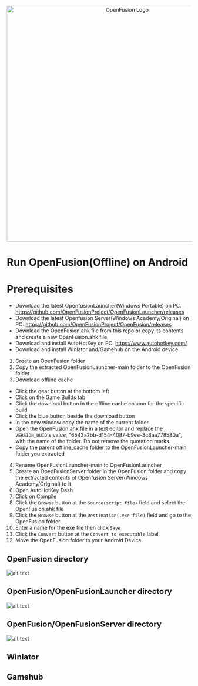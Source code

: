 <p align="center"><img width="640" src="res/openfusion-hero.png" alt="OpenFusion Logo"></p>

# Run OpenFusion(Offline) on Android

# Prerequisites
- Download the latest OpenfusionLauncher(Windows Portable) on PC.  https://github.com/OpenFusionProject/OpenFusionLauncher/releases
- Download the latest Openfusion Server(Windows Academy/Original) on PC. https://github.com/OpenFusionProject/OpenFusion/releases
- Download the OpenFusion.ahk file from this repo or copy its contents and create a new OpenFusion.ahk file
- Download and install AutoHotKey on PC. https://www.autohotkey.com/
- Download and install Winlator and/Gamehub on the Android device.

1. Create an OpenFusion folder
2. Copy the extracted OpenFusionLauncher-main folder to the OpenFusion folder
3. Download offline cache
- Click the gear button at the bottom left
- Click on the Game Builds tab
- Click the download button in the offline cache column for the specific build
- Click the blue button beside the download button
- In the new window copy the name of the current folder
- Open the OpenFusion.ahk file in a text editor and replace the `VERSION_UUID`'s value, "6543a2bb-d154-4087-b9ee-3c8aa778580a", with the name of the folder. Do not remove the quotation marks.
- Copy the parent offline_cache folder to the OpenFusionLauncher-main folder you extracted
4. Rename OpenFusionLauncher-main to OpenFusionLauncher
5. Create an OpenFusionServer folder in the OpenFusion folder and copy the extracted contents of Openfusion Server(Windows Academy/Original) to it
7. Open AutoHotKey Dash
8. Click on Compile
9. Click the `Browse` button at the `Source(script file)` field and select the OpenFusion.ahk file
10. Click the `Browse` button at the `Destination(.exe file)` field and go to the OpenFusion folder
11. Enter a name for the exe file then click `Save`
12. Click the `Convert` button at the `Convert to executable` label.
13. Move the OpenFusion folder to your Android Device.

## OpenFusion directory
![alt text]([image-url]([OpenFusionDirectory.png](https://github.com/Dlegend123/OpenFusionAndroid/blob/master/OpenFusion%20Directory.png)))

## OpenFusion/OpenFusionLauncher directory
![alt text]([image-url]([OpenFusionLaunceher.png](https://github.com/Dlegend123/OpenFusionAndroid/blob/master/OpenFusionLauncher.png)))

## OpenFusion/OpenFusionServer directory
![alt text]([image-url]([OpenFusionServer.png](https://github.com/Dlegend123/OpenFusionAndroid/blob/master/OpenFusionServer.png)))

## Winlator

## Gamehub

